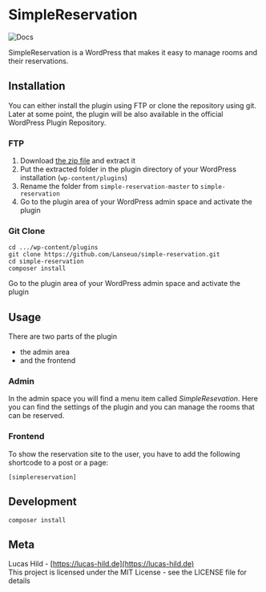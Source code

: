 # SimpleReservation

![Docs](https://img.shields.io/badge/version-0.1.0-blue.svg?style=flat-square)

SimpleReservation is a WordPress that makes it easy to manage rooms and their reservations.

## Installation

You can either install the plugin using FTP or clone the repository using git. Later at some point, the plugin will be also available in the official WordPress Plugin Repository.

### FTP

1. Download [the zip file](https://github.com/Lanseuo/simple-reservation/archive/master.zip) and extract it
2. Put the extracted folder in the plugin directory of your WordPress installation (`wp-content/plugins`)
3. Rename the folder from `simple-reservation-master` to `simple-reservation`
4. Go to the plugin area of your WordPress admin space and activate the plugin

### Git Clone

```
cd .../wp-content/plugins
git clone https://github.com/Lanseuo/simple-reservation.git
cd simple-reservation
composer install
```

Go to the plugin area of your WordPress admin space and activate the plugin

## Usage

There are two parts of the plugin

- the admin area
- and the frontend

### Admin

In the admin space you will find a menu item called _SimpleResevation_. Here you can find the settings of the plugin and you can manage the rooms that can be reserved.

### Frontend

To show the reservation site to the user, you have to add the following shortcode to a post or a page:

```
[simplereservation]
```

## Development

```
composer install
```

## Meta

Lucas Hild - [https://lucas-hild.de](https://lucas-hild.de)  
This project is licensed under the MIT License - see the LICENSE file for details
